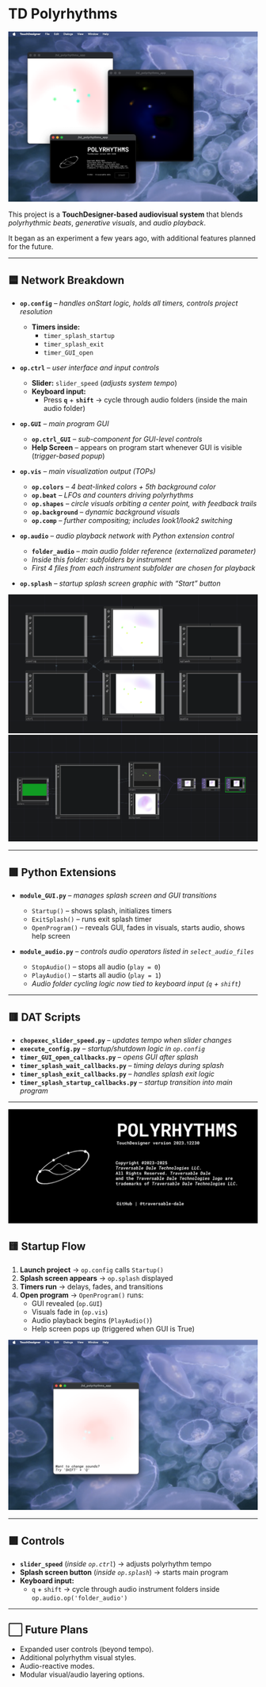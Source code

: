 # TD Polyrhythms

![ref app](assets/img/ref/ref-app.png)

This project is a **TouchDesigner-based audiovisual system** that blends *polyrhythmic beats*, *generative visuals*, and *audio playback*.  

It began as an experiment a few years ago, with additional features planned for the future.

---

## 🟦 Network Breakdown

- **`op.config`** – *handles onStart logic, holds all timers, controls project resolution*  
  - **Timers inside:**  
    - `timer_splash_startup`  
    - `timer_splash_exit`  
    - `timer_GUI_open`

- **`op.ctrl`** – *user interface and input controls*  
  - **Slider:** `slider_speed` (*adjusts system tempo*)  
  - **Keyboard input:**  
    - Press **`q`** + **`shift`** → cycle through audio folders (inside the main audio folder)  

- **`op.GUI`** – *main program GUI*  
  - **`op.ctrl_GUI`** – *sub-component for GUI-level controls*  
  - **Help Screen** – appears on program start whenever GUI is visible (*trigger-based popup*)  

- **`op.vis`** – *main visualization output (TOPs)*  
  - **`op.colors`** – *4 beat-linked colors + 5th background color*  
  - **`op.beat`** – *LFOs and counters driving polyrhythms*  
  - **`op.shapes`** – *circle visuals orbiting a center point, with feedback trails*  
  - **`op.background`** – *dynamic background visuals*  
  - **`op.comp`** – *further compositing; includes look1/look2 switching*  

- **`op.audio`** – *audio playback network with Python extension control*  
  - **`folder_audio`** – *main audio folder reference (externalized parameter)*  
  - *Inside this folder: subfolders by instrument*  
  - *First 4 files from each instrument subfolder are chosen for playback*  

- **`op.splash`** – *startup splash screen graphic with “Start” button*  

![ref network](assets/img/ref/ref-network.png)  
![ref network 2](assets/img/ref/ref-network-2.png)

---

## 🟩 Python Extensions

- **`module_GUI.py`** – *manages splash screen and GUI transitions*  
  - `Startup()` – shows splash, initializes timers  
  - `ExitSplash()` – runs exit splash timer  
  - `OpenProgram()` – reveals GUI, fades in visuals, starts audio, shows help screen  

- **`module_audio.py`** – *controls audio operators listed in `select_audio_files`*  
  - `StopAudio()` – stops all audio (`play = 0`)  
  - `PlayAudio()` – starts all audio (`play = 1`)  
  - *Audio folder cycling logic now tied to keyboard input (`q` + `shift`)*  

---

## 🟥 DAT Scripts

- **`chopexec_slider_speed.py`** – *updates tempo when slider changes*  
- **`execute_config.py`** – *startup/shutdown logic in `op.config`*  
- **`timer_GUI_open_callbacks.py`** – *opens GUI after splash*  
- **`timer_splash_wait_callbacks.py`** – *timing delays during splash*  
- **`timer_splash_exit_callbacks.py`** – *handles splash exit logic*  
- **`timer_splash_startup_callbacks.py`** – *startup transition into main program*  

---

![ref splash](assets/img/ref/ref-splash.png)  

## 🟨 Startup Flow

1. **Launch project** → `op.config` calls `Startup()`  
2. **Splash screen appears** → `op.splash` displayed  
3. **Timers run** → delays, fades, and transitions  
4. **Open program** → `OpenProgram()` runs:
   - GUI revealed (`op.GUI`)  
   - Visuals fade in (`op.vis`)  
   - Audio playback begins (`PlayAudio()`)  
   - Help screen pops up (triggered when GUI is True)  

![ref help](assets/img/ref/ref-help.png)

---

## 🟪 Controls

- **`slider_speed`** (*inside `op.ctrl`*) → adjusts polyrhythm tempo  
- **Splash screen button** (*inside `op.splash`*) → starts main program  
- **Keyboard input:**  
  - `q` + `shift` → cycle through audio instrument folders inside `op.audio.op('folder_audio')`  

---

## ⬜ Future Plans
- Expanded user controls (beyond tempo).  
- Additional polyrhythm visual styles.  
- Audio-reactive modes.  
- Modular visual/audio layering options.  
